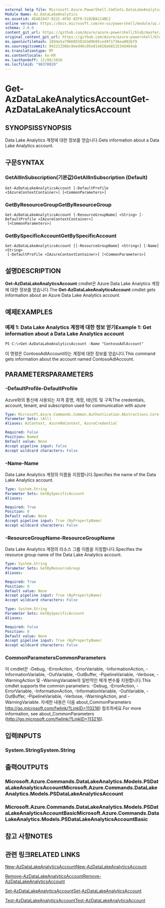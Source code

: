 ```yaml
---
external help file: Microsoft.Azure.PowerShell.Cmdlets.DataLakeAnalytics.dll-Help.xml
Module Name: Az.DataLakeAnalytics
ms.assetid: 4EA01047-021C-4FA5-82F0-5102BA114BC2
online version: https://docs.microsoft.com/en-us/powershell/module/az.datalakeanalytics/get-azdatalakeanalyticsaccount
schema: 2.0.0
content_git_url: https://github.com/Azure/azure-powershell/blob/master/src/DataLakeAnalytics/DataLakeAnalytics/help/Get-AzDataLakeAnalyticsAccount.md
original_content_git_url: https://github.com/Azure/azure-powershell/blob/master/src/DataLakeAnalytics/DataLakeAnalytics/help/Get-AzDataLakeAnalyticsAccount.md
ms.openlocfilehash: 1894e5a79660558163d9b95ce49f1736ea002bf9
ms.sourcegitcommit: 04221336bc9eed46c05ed1e828a6811534d4b4ab
ms.translationtype: MT
ms.contentlocale: ko-KR
ms.lasthandoff: 12/08/2020
ms.locfileid: "98370028"
---
```

# <span data-ttu-id="a70a7-101">Get-AzDataLakeAnalyticsAccount</span><span class="sxs-lookup"><span data-stu-id="a70a7-101">Get-AzDataLakeAnalyticsAccount</span></span>

## <span data-ttu-id="a70a7-102">SYNOPSIS</span><span class="sxs-lookup"><span data-stu-id="a70a7-102">SYNOPSIS</span></span>
<span data-ttu-id="a70a7-103">Data Lake Analytics 계정에 대한 정보를 얻습니다.</span><span class="sxs-lookup"><span data-stu-id="a70a7-103">Gets information about a Data Lake Analytics account.</span></span>

## <span data-ttu-id="a70a7-104">구문</span><span class="sxs-lookup"><span data-stu-id="a70a7-104">SYNTAX</span></span>

### <span data-ttu-id="a70a7-105">GetAllInSubscription(기본값)</span><span class="sxs-lookup"><span data-stu-id="a70a7-105">GetAllInSubscription (Default)</span></span>
```
Get-AzDataLakeAnalyticsAccount [-DefaultProfile <IAzureContextContainer>] [<CommonParameters>]
```

### <span data-ttu-id="a70a7-106">GetByResourceGroup</span><span class="sxs-lookup"><span data-stu-id="a70a7-106">GetByResourceGroup</span></span>
```
Get-AzDataLakeAnalyticsAccount [-ResourceGroupName] <String> [-DefaultProfile <IAzureContextContainer>]
 [<CommonParameters>]
```

### <span data-ttu-id="a70a7-107">GetBySpecificAccount</span><span class="sxs-lookup"><span data-stu-id="a70a7-107">GetBySpecificAccount</span></span>
```
Get-AzDataLakeAnalyticsAccount [[-ResourceGroupName] <String>] [-Name] <String>
 [-DefaultProfile <IAzureContextContainer>] [<CommonParameters>]
```

## <span data-ttu-id="a70a7-108">설명</span><span class="sxs-lookup"><span data-stu-id="a70a7-108">DESCRIPTION</span></span>
<span data-ttu-id="a70a7-109">**Get-AzDataLakeAnalyticsAccount** cmdlet은 Azure Data Lake Analytics 계정에 대한 정보를 얻습니다.</span><span class="sxs-lookup"><span data-stu-id="a70a7-109">The **Get-AzDataLakeAnalyticsAccount** cmdlet gets information about an Azure Data Lake Analytics account.</span></span>

## <span data-ttu-id="a70a7-110">예제</span><span class="sxs-lookup"><span data-stu-id="a70a7-110">EXAMPLES</span></span>

### <span data-ttu-id="a70a7-111">예제 1: Data Lake Analytics 계정에 대한 정보 얻기</span><span class="sxs-lookup"><span data-stu-id="a70a7-111">Example 1: Get information about a Data Lake Analytics account</span></span>
```
PS C:\>Get-AzDataLakeAnalyticsAccount -Name "ContosoAdlAccount"
```

<span data-ttu-id="a70a7-112">이 명령은 ContosoAdlAccount라는 계정에 대한 정보를 얻습니다.</span><span class="sxs-lookup"><span data-stu-id="a70a7-112">This command gets information about the account named ContosoAdlAccount.</span></span>

## <span data-ttu-id="a70a7-113">PARAMETERS</span><span class="sxs-lookup"><span data-stu-id="a70a7-113">PARAMETERS</span></span>

### <span data-ttu-id="a70a7-114">-DefaultProfile</span><span class="sxs-lookup"><span data-stu-id="a70a7-114">-DefaultProfile</span></span>
<span data-ttu-id="a70a7-115">Azure와의 통신에 사용되는 자격 증명, 계정, 테넌트 및 구독</span><span class="sxs-lookup"><span data-stu-id="a70a7-115">The credentials, account, tenant, and subscription used for communication with azure</span></span>

```yaml
Type: Microsoft.Azure.Commands.Common.Authentication.Abstractions.Core.IAzureContextContainer
Parameter Sets: (All)
Aliases: AzContext, AzureRmContext, AzureCredential

Required: False
Position: Named
Default value: None
Accept pipeline input: False
Accept wildcard characters: False
```

### <span data-ttu-id="a70a7-116">-Name</span><span class="sxs-lookup"><span data-stu-id="a70a7-116">-Name</span></span>
<span data-ttu-id="a70a7-117">Data Lake Analytics 계정의 이름을 지정합니다.</span><span class="sxs-lookup"><span data-stu-id="a70a7-117">Specifies the name of the Data Lake Analytics account.</span></span>

```yaml
Type: System.String
Parameter Sets: GetBySpecificAccount
Aliases:

Required: True
Position: 0
Default value: None
Accept pipeline input: True (ByPropertyName)
Accept wildcard characters: False
```

### <span data-ttu-id="a70a7-118">-ResourceGroupName</span><span class="sxs-lookup"><span data-stu-id="a70a7-118">-ResourceGroupName</span></span>
<span data-ttu-id="a70a7-119">Data Lake Analytics 계정의 리소스 그룹 이름을 지정합니다.</span><span class="sxs-lookup"><span data-stu-id="a70a7-119">Specifies the resource group name of the Data Lake Analytics account.</span></span>

```yaml
Type: System.String
Parameter Sets: GetByResourceGroup
Aliases:

Required: True
Position: 0
Default value: None
Accept pipeline input: True (ByPropertyName)
Accept wildcard characters: False
```

```yaml
Type: System.String
Parameter Sets: GetBySpecificAccount
Aliases:

Required: False
Position: 0
Default value: None
Accept pipeline input: True (ByPropertyName)
Accept wildcard characters: False
```

### <span data-ttu-id="a70a7-120">CommonParameters</span><span class="sxs-lookup"><span data-stu-id="a70a7-120">CommonParameters</span></span>
<span data-ttu-id="a70a7-121">이 cmdlet은 -Debug, -ErrorAction, -ErrorVariable, -InformationAction, -InformationVariable, -OutVariable, -OutBuffer, -PipelineVariable, -Verbose, -WarningAction 및 -WarningVariable의 일반적인 매개 변수를 지원합니다.</span><span class="sxs-lookup"><span data-stu-id="a70a7-121">This cmdlet supports the common parameters: -Debug, -ErrorAction, -ErrorVariable, -InformationAction, -InformationVariable, -OutVariable, -OutBuffer, -PipelineVariable, -Verbose, -WarningAction, and -WarningVariable.</span></span> <span data-ttu-id="a70a7-122">자세한 내용은 다음 about_CommonParameters http://go.microsoft.com/fwlink/?LinkID=113216) 참조하세요.</span><span class="sxs-lookup"><span data-stu-id="a70a7-122">For more information, see about_CommonParameters (http://go.microsoft.com/fwlink/?LinkID=113216).</span></span>

## <span data-ttu-id="a70a7-123">입력</span><span class="sxs-lookup"><span data-stu-id="a70a7-123">INPUTS</span></span>

### <span data-ttu-id="a70a7-124">System.String</span><span class="sxs-lookup"><span data-stu-id="a70a7-124">System.String</span></span>

## <span data-ttu-id="a70a7-125">출력</span><span class="sxs-lookup"><span data-stu-id="a70a7-125">OUTPUTS</span></span>

### <span data-ttu-id="a70a7-126">Microsoft.Azure.Commands.DataLakeAnalytics.Models.PSDataLakeAnalyticsAccount</span><span class="sxs-lookup"><span data-stu-id="a70a7-126">Microsoft.Azure.Commands.DataLakeAnalytics.Models.PSDataLakeAnalyticsAccount</span></span>

### <span data-ttu-id="a70a7-127">Microsoft.Azure.Commands.DataLakeAnalytics.Models.PSDataLakeAnalyticsAccountBasic</span><span class="sxs-lookup"><span data-stu-id="a70a7-127">Microsoft.Azure.Commands.DataLakeAnalytics.Models.PSDataLakeAnalyticsAccountBasic</span></span>

## <span data-ttu-id="a70a7-128">참고 사항</span><span class="sxs-lookup"><span data-stu-id="a70a7-128">NOTES</span></span>

## <span data-ttu-id="a70a7-129">관련 링크</span><span class="sxs-lookup"><span data-stu-id="a70a7-129">RELATED LINKS</span></span>

[<span data-ttu-id="a70a7-130">New-AzDataLakeAnalyticsAccount</span><span class="sxs-lookup"><span data-stu-id="a70a7-130">New-AzDataLakeAnalyticsAccount</span></span>](./New-AzDataLakeAnalyticsAccount.md)

[<span data-ttu-id="a70a7-131">Remove-AzDataLakeAnalyticsAccount</span><span class="sxs-lookup"><span data-stu-id="a70a7-131">Remove-AzDataLakeAnalyticsAccount</span></span>](./Remove-AzDataLakeAnalyticsAccount.md)

[<span data-ttu-id="a70a7-132">Set-AzDataLakeAnalyticsAccount</span><span class="sxs-lookup"><span data-stu-id="a70a7-132">Set-AzDataLakeAnalyticsAccount</span></span>](./Set-AzDataLakeAnalyticsAccount.md)

[<span data-ttu-id="a70a7-133">Test-AzDataLakeAnalyticsAccount</span><span class="sxs-lookup"><span data-stu-id="a70a7-133">Test-AzDataLakeAnalyticsAccount</span></span>](./Test-AzDataLakeAnalyticsAccount.md)


